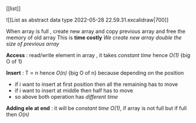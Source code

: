 [[list]]

![[List as abstract data type 2022-05-28 22.59.31.excalidraw|700]]

When array is full , create new array and copy previous array and free the memory of old array
This is **time costly**
*We create new array double the size of previous array* 

**Access** : read/write element in array , it takes *constant time*
hence *O(1)* {big O of 1}

**Insert** : T $\propto$ n
hence *O(n)* {big O of n}
because depending on the position
- if i want to insert at first position then all the remaining has to move
- if i want to insert at middle then half has to move
- so above both operation has *different time* 

**Adding ele at end** : it will be *constant time* *O(1)*, if array is not full 
but if full then *O(n)*
